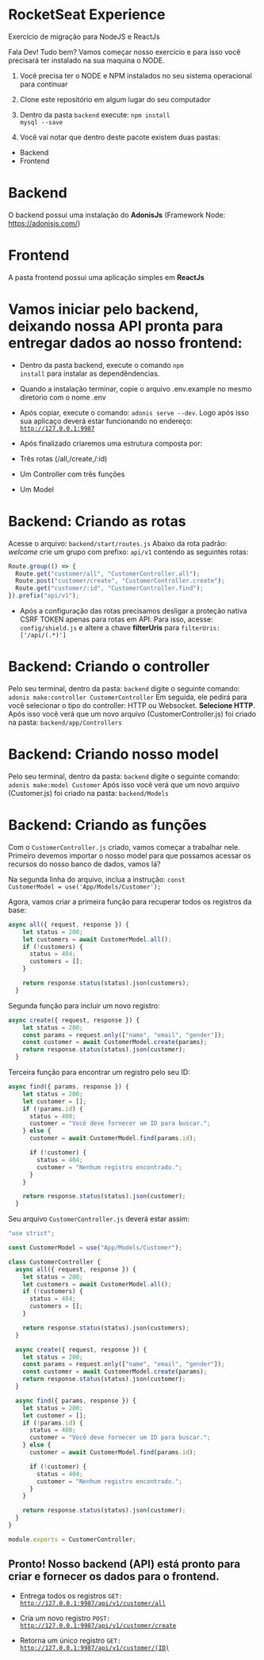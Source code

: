 # RocketSeat Experience
Exercício de migração para NodeJS e ReactJs

Fala Dev! Tudo bem? Vamos começar nosso exercício e para isso você precisará ter instalado na sua maquina o NODE.

1) Você precisa ter o NODE e NPM instalados no seu sistema operacional para continuar

2) Clone este repositório em algum lugar do seu computador

3) Dentro da pasta <code>backend</code> execute: <code>npm install mysql --save</code>

4) Você vai notar que dentro deste pacote existem duas pastas:
- Backend
- Frontend

# Backend
O backend possui uma instalação do <b>AdonisJs</b> (Framework Node: https://adonisjs.com/)

# Frontend
A pasta frontend possui uma aplicação simples em <b>ReactJs</b>

# Vamos iniciar pelo backend, deixando nossa API pronta para entregar dados ao nosso frontend:

- Dentro da pasta backend, execute o comando <code>npm install</code> para instalar as dependêndencias.

- Quando a instalação terminar, copie o arquivo .env.example no mesmo diretorio com o nome .env

- Após copiar, execute o comando: <code>adonis serve --dev</code>. Logo após isso sua aplicaço deverá estar funcionando no endereço: <code>http://127.0.0.1:9987</code>

- Após finalizado criaremos uma estrutura composta por: 

- Três rotas (/all,/create,/:id)
- Um Controller com três funções
- Um Model

# Backend: Criando as rotas

Acesse o arquivo: <code>backend/start/routes.js</code>
Abaixo da rota padrão: <i>welcome</i> crie um grupo com prefixo: <code>api/v1</code> contendo as seguintes rotas:
```javascript
Route.group(() => {
  Route.get("customer/all", "CustomerController.all");
  Route.post("customer/create", "CustomerController.create");
  Route.get("customer/:id", "CustomerController.find");
}).prefix("api/v1");
```

* Após a configuração das rotas precisamos desligar a proteção nativa CSRF TOKEN apenas para rotas em API. Para isso, acesse: <code>config/shield.js</code> e altere a chave <b>filterUris</b> para <code>filterUris: ['/api/(.*)']</code>

# Backend: Criando o controller

Pelo seu terminal, dentro da pasta: <code>backend</code> digite o seguinte comando:
<code>adonis make:controller CustomerController</code>
Em seguida, ele pedirá para você selecionar o tipo do controller: HTTP ou Websocket. <b>Selecione HTTP</b>. 
Após isso você verá que um novo arquivo (CustomerController.js) foi criado na pasta: <code>backend/app/Controllers</code>

# Backend: Criando nosso model
Pelo seu terminal, dentro da pasta: <code>backend</code> digite o seguinte comando:
<code>adonis make:model Customer</code>
Após isso você verá que um novo arquivo (Customer.js) foi criado na pasta: <code>backend/Models</code>

# Backend: Criando as funções

Com o <code>CustomerController.js</code> criado, vamos começar a trabalhar nele.
Primeiro devemos importar o nosso model para que possamos acessar os recursos do nosso banco de dados, vamos lá?

Na segunda linha do arquivo, inclua a instrução: <code>const CustomerModel = use('App/Models/Customer');</code>

Agora, vamos criar a primeira função para recuperar todos os registros da base:
```javascript
async all({ request, response }) {
    let status = 200;
    let customers = await CustomerModel.all();
    if (!customers) {
      status = 404;
      customers = [];
    }

    return response.status(status).json(customers);
  }
```

Segunda função para incluir um novo registro:
```javascript
async create({ request, response }) {
    let status = 200;
    const params = request.only(["name", "email", "gender"]);
    const customer = await CustomerModel.create(params);
    return response.status(status).json(customer);
  }
```

Terceira função para encontrar um registro pelo seu ID:
```javascript
async find({ params, response }) {
    let status = 200;
    let customer = [];
    if (!params.id) {
      status = 400;
      customer = "Você deve fornecer um ID para buscar.";
    } else {
      customer = await CustomerModel.find(params.id);

      if (!customer) {
        status = 404;
        customer = "Nenhum registro encontrado.";
      }
    }

    return response.status(status).json(customer);
  }
```

Seu arquivo <code>CustomerController.js</code> deverá estar assim:
```javascript
"use strict";

const CustomerModel = use("App/Models/Customer");

class CustomerController {
  async all({ request, response }) {
    let status = 200;
    let customers = await CustomerModel.all();
    if (!customers) {
      status = 404;
      customers = [];
    }

    return response.status(status).json(customers);
  }

  async create({ request, response }) {
    let status = 200;
    const params = request.only(["name", "email", "gender"]);
    const customer = await CustomerModel.create(params);
    return response.status(status).json(customer);
  }

  async find({ params, response }) {
    let status = 200;
    let customer = [];
    if (!params.id) {
      status = 400;
      customer = "Você deve fornecer um ID para buscar.";
    } else {
      customer = await CustomerModel.find(params.id);

      if (!customer) {
        status = 404;
        customer = "Nenhum registro encontrado.";
      }
    }

    return response.status(status).json(customer);
  }
}

module.exports = CustomerController;
```

## Pronto! Nosso backend (API) está pronto para criar e fornecer os dados para o frontend.
- Entrega todos os registros
<code>GET: http://127.0.0.1:9987/api/v1/customer/all</code>

- Cria um novo registro
<code>POST: http://127.0.0.1:9987/api/v1/customer/create</code>

- Retorna um único registro
<code>GET: http://127.0.0.1:9987/api/v1/customer/(ID)</code>
